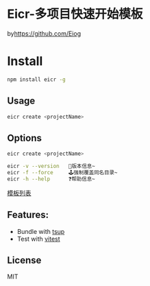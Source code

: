 # Eicr-多项目快速开始模板
by<https://github.com/Eiog>
# Install

```bash
npm install eicr -g
```
## Usage
```bash
eicr create <projectName>
```
## Options
```bash
eicr create <projectName>

eicr -v --version   🎈版本信息~
eicr -f --force     🕹️强制覆盖同名目录~
eicr -h --help      ❓帮助信息~
```
[模板列表](https://github.com/Eiog/eicr/blob/main/store.json)
## Features:

- Bundle with [tsup](https://github.com/egoist/tsup)
- Test with [vitest](https://vitest.dev)

## License

MIT
